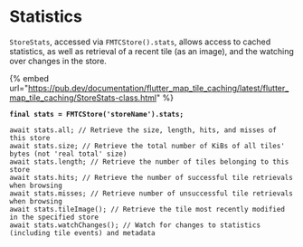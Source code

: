 # Statistics

`StoreStats`, accessed via `FMTCStore().stats`, allows access to cached statistics, as well as retrieval of a recent tile (as an image), and the watching over changes in the store.

{% embed url="https://pub.dev/documentation/flutter_map_tile_caching/latest/flutter_map_tile_caching/StoreStats-class.html" %}

<pre class="language-dart" data-full-width="false"><code class="lang-dart"><strong>final stats = FMTCStore('storeName').stats;
</strong>
await stats.all; // Retrieve the size, length, hits, and misses of this store
await stats.size; // Retrieve the total number of KiBs of all tiles' bytes (not 'real total' size)
await stats.length; // Retrieve the number of tiles belonging to this store
await stats.hits; // Retrieve the number of successful tile retrievals when browsing
await stats.misses; // Retrieve number of unsuccessful tile retrievals when browsing
await stats.tileImage(); // Retrieve the tile most recently modified in the specified store
await stats.watchChanges(); // Watch for changes to statistics (including tile events) and metadata
</code></pre>
